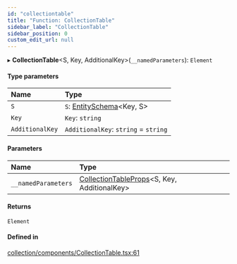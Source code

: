 ```yaml
---
id: "collectiontable"
title: "Function: CollectionTable"
sidebar_label: "CollectionTable"
sidebar_position: 0
custom_edit_url: null
---
```


▸ **CollectionTable**<S, Key, AdditionalKey\>(`__namedParameters`): `Element`

#### Type parameters

| Name | Type |
| :------ | :------ |
| `S` | `S`: [EntitySchema](../interfaces/entityschema.md)<Key, S\> |
| `Key` | `Key`: `string` |
| `AdditionalKey` | `AdditionalKey`: `string` = `string` |

#### Parameters

| Name | Type |
| :------ | :------ |
| `__namedParameters` | [CollectionTableProps](../interfaces/collectiontableprops.md)<S, Key, AdditionalKey\> |

#### Returns

`Element`

#### Defined in

[collection/components/CollectionTable.tsx:61](https://github.com/Camberi/firecms/blob/b1328ad/src/collection/components/CollectionTable.tsx#L61)
